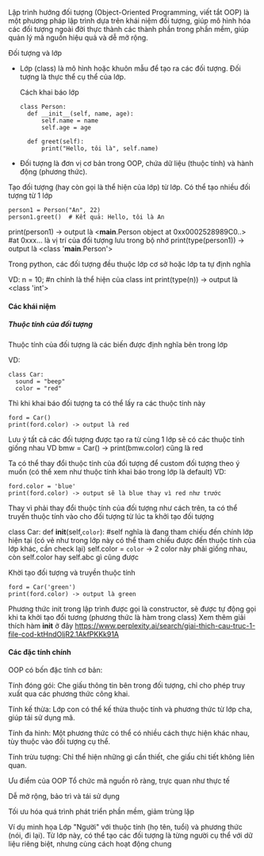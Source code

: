 Lập trình hướng đối tượng (Object-Oriented Programming, viết tắt OOP) là một phương pháp lập trình dựa trên khái niệm đối tượng, giúp mô hình hóa các đối tượng ngoài đời thực thành các thành phần trong phần mềm, giúp quản lý mã nguồn hiệu quả và dễ mở rộng.

Đối tượng và lớp

- Lớp (class) là mô hình hoặc khuôn mẫu để tạo ra các đối tượng. Đối tượng là thực thể cụ thể của lớp.

  Cách khai báo lớp
  ```
  class Person:
    def __init__(self, name, age):
        self.name = name
        self.age = age

    def greet(self):
        print("Hello, tôi là", self.name)
  ```
- Đối tượng là đơn vị cơ bản trong OOP, chứa dữ liệu (thuộc tính) và hành động (phương thức).

Tạo đối tượng (hay còn gọi là thể hiện của lớp) từ lớp. Có thể tạo nhiều đối tượng từ 1 lớp

```
person1 = Person("An", 22)
person1.greet()  # Kết quả: Hello, tôi là An
```
print(person1) -> output là <__main__.Person object at 0xx0002528989C0..> #at 0xxx... là vị trí của đối tượng lưu trong bộ nhớ
print(type(person1)) -> output là <class '__main__.Person'>

Trong python, các đối tượng đều thuộc lớp cơ sở hoặc lớp ta tự định nghĩa

VD: n = 10; #n chính là thể hiện của class int
print(type(n)) -> output là <class 'int'>

#### Các khái niệm
##### Thuộc tính của đối tượng
Thuộc tính của đối tượng là các biến được định nghĩa bên trong lớp

VD:
```
class Car:
  sound = "beep"
  color = "red"
```
Thì khi khai báo đối tượng ta có thể lấy ra các thuộc tính này
```
ford = Car()
print(ford.color) -> output là red
```
Lưu ý tất cả các đối tượng được tạo ra từ cùng 1 lớp sẽ có các thuộc tính giống nhau
VD bmw = Car() -> print(bmw.color) cũng là red


Ta có thể thay đổi thuộc tính của đối tượng để custom đối tượng theo ý muốn (có thể xem như thuộc tính khai báo trong lớp là default)
VD:
```
ford.color = 'blue'
print(ford.color) -> output sẽ là blue thay vì red như trước
```


Thay vì phải thay đổi thuộc tính của đối tượng như cách trên, ta có thể truyền thuộc tính vào cho đối tượng từ lúc ta khởi tạo đối tượng


class Car:
  def __init__(self,`color`): #self nghĩa là đang tham chiếu đến chính lớp hiện tại (có vẻ như trong lớp này có thể tham chiếu được đến thuộc tính của lớp khác, cần check lại)
    self.color = `color` -> 2 color này phải giống nhau, còn self.color hay self.abc gì cũng được

Khời tạo đối tượng và truyền thuộc tính
```
ford = Car('green')
print(ford.color) -> output là green
```
Phương thức init trong lập trình được gọi là constructor, sẽ được tự động gọi khi ta khởi tạo đối tương (phương thức là hàm trong class)
Xem thêm giải thích hàm __init__ ở đây https://www.perplexity.ai/search/giai-thich-cau-truc-1-file-cod-ktHndOljR2.1AkfPKKk91A


#### Các đặc tính chính

OOP có bốn đặc tính cơ bản:

Tính đóng gói: Che giấu thông tin bên trong đối tượng, chỉ cho phép truy xuất qua các phương thức công khai.

Tính kế thừa: Lớp con có thể kế thừa thuộc tính và phương thức từ lớp cha, giúp tái sử dụng mã.

Tính đa hình: Một phương thức có thể có nhiều cách thực hiện khác nhau, tùy thuộc vào đối tượng cụ thể.

Tính trừu tượng: Chỉ thể hiện những gì cần thiết, che giấu chi tiết không liên quan.

Ưu điểm của OOP
Tổ chức mã nguồn rõ ràng, trực quan như thực tế

Dễ mở rộng, bảo trì và tái sử dụng

Tối ưu hóa quá trình phát triển phần mềm, giảm trùng lặp

Ví dụ minh họa
Lớp "Người" với thuộc tính (họ tên, tuổi) và phương thức (nói, đi lại). Từ lớp này, có thể tạo các đối tượng là từng người cụ thể với dữ liệu riêng biệt, nhưng cùng cách hoạt động chung
